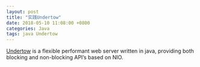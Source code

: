 ```yaml
---
layout: post
title: "实践Undertow"
date: 2018-05-10 11:08:00 +0800
categories: Java
tags: java Undertow
---
```


[Undertow](http://undertow.io/) is a flexible performant web server written in java, providing both blocking and non-blocking API’s based on NIO.